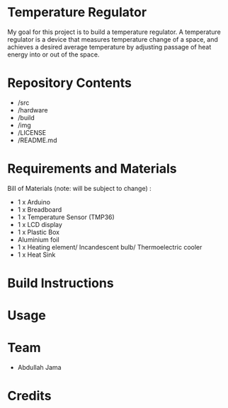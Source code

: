 # Temperature Regulator



My goal for this project is to build a temperature regulator. A temperature regulator is a device that measures temperature change of a space, and achieves a desired average temperature by adjusting passage of heat energy into or out of the space.

# Repository Contents

* /src
* /hardware
* /build
* /img
* /LICENSE
* /README.md

# Requirements and Materials

Bill of Materials (note: will be subject to change) :

* 1 x Arduino
* 1 x Breadboard
* 1 x Temperature Sensor (TMP36)
* 1 x LCD display
* 1 x Plastic Box 
* Aluminium foil
* 1 x Heating element/ Incandescent bulb/ Thermoelectric cooler
* 1 x Heat Sink

# Build Instructions

# Usage

# Team

* Abdullah Jama

# Credits
